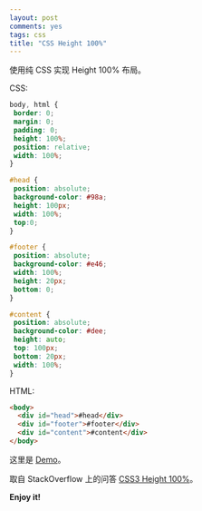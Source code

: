 ```yaml
---
layout: post
comments: yes
tags: css
title: "CSS Height 100%"
---
```


使用纯 CSS 实现 Height 100% 布局。

CSS:

```css
body, html {
 border: 0;
 margin: 0;
 padding: 0; 
 height: 100%;
 position: relative;
 width: 100%;
}

#head {
 position: absolute;
 background-color: #98a;
 height: 100px;
 width: 100%;
 top:0;
}

#footer {
 position: absolute;
 background-color: #e46;
 width: 100%;
 height: 20px;
 bottom: 0;
}

#content {
 position: absolute;
 background-color: #dee;
 height: auto;
 top: 100px;
 bottom: 20px;
 width: 100%;
}
```

HTML:

```html
<body>
  <div id="head">#head</div>
  <div id="footer">#footer</div>
  <div id="content">#content</div>
</body>
```

这里是 [Demo](http://jsbin.com/tahim/1/edit?html,css,output)。

取自 StackOverflow 上的问答 [CSS3 Height 100%](http://stackoverflow.com/questions/11812759/css3-height-100)。

**Enjoy it!**
